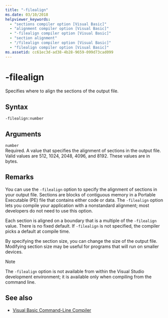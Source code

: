 ```yaml
---
title: "-filealign"
ms.date: 03/10/2018
helpviewer_keywords: 
  - "sections compiler option [Visual Basic]"
  - "alignment compiler option [Visual Basic]"
  - "-filealign compiler option [Visual Basic]"
  - "section alignment"
  - "/filealign compiler option [Visual Basic]"
  - "filealign compiler option [Visual Basic]"
ms.assetid: cc61ec3d-ad38-4b28-9659-099d73cad099
---
```

# -filealign
Specifies where to align the sections of the output file.  
  
## Syntax  
  
```console  
-filealign:number  
```  
  
## Arguments  
 `number`  
 Required. A value that specifies the alignment of sections in the output file. Valid values are 512, 1024, 2048, 4096, and 8192. These values are in bytes.  
  
## Remarks  
 You can use the `-filealign` option to specify the alignment of sections in your output file. Sections are blocks of contiguous memory in a Portable Executable (PE) file that contains either code or data. The `-filealign` option lets you compile your application with a nonstandard alignment; most developers do not need to use this option.  
  
 Each section is aligned on a boundary that is a multiple of the `-filealign` value. There is no fixed default. If `-filealign` is not specified, the compiler picks a default at compile time.  
  
 By specifying the section size, you can change the size of the output file. Modifying section size may be useful for programs that will run on smaller devices.  
  
> [!NOTE]
> The `-filealign` option is not available from within the Visual Studio development environment; it is available only when compiling from the command line.  
  
## See also

- [Visual Basic Command-Line Compiler](index.md)
